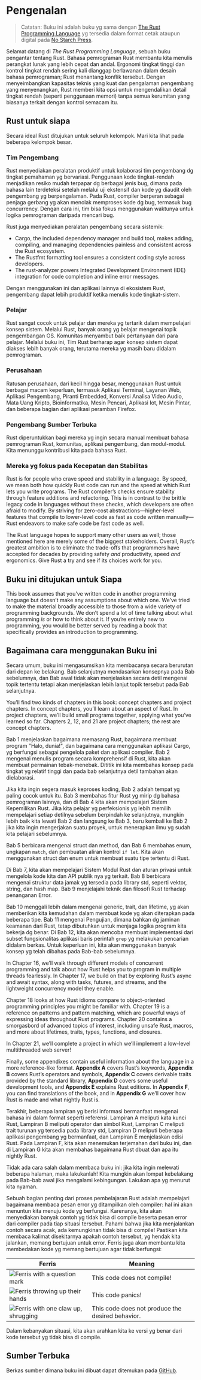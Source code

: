 # Pengenalan

> Catatan: Buku ini adalah buku yg sama dengan [The Rust Programming
> Language][nsprust] yg tersedia dalam format cetak ataupun digital pada [No Starch
> Press][nsp].

[nsprust]: https://nostarch.com/rust-programming-language-2nd-edition
[nsp]: https://nostarch.com/

Selamat datang di _The Rust Programming Language_, sebuah buku pengantar tentang Rust.
Bahasa pemrograman Rust membantu kita menulis perangkat lunak yang lebih cepat dan andal.
Ergonomi tingkat tinggi dan kontrol tingkat rendah sering kali dianggap berlawanan
dalam desain bahasa pemrograman; Rust menantang konflik tersebut. Dengan menyeimbangkan
kapasitas teknis yang kuat dan pengalaman pengembang yang menyenangkan, Rust memberi kita
opsi untuk mengendalikan detail tingkat rendah (seperti penggunaan memori) tanpa semua
kerumitan yang biasanya terkait dengan kontrol semacam itu.

## Rust untuk siapa

Secara ideal Rust ditujukan untuk seluruh kelompok. Mari kita lihat pada beberapa
kelompok besar.

### Tim Pengembang

Rust menyediakan peralatan produktif untuk kolaborasi tim pengembang dg tingkat
pemahaman yg bervariasi. Penggunaan kode tingkat-rendah menjadikan resiko mudah
terpapar dg berbagai jenis bug, dimana pada bahasa lain terdeteksi setelah
melalui uji ekstensif dan kode yg diaudit oleh pengembang yg berpengalaman.
Pada Rust, compiler berperan sebagai penjaga gerbang yg akan menolak memproses
kode dg bug, termasuk bug concurrency. Dengan cara ini, tim bisa fokus
menggunakan waktunya untuk logika pemrograman daripada mencari bug.

Rust juga menyediakan peralatan pengembang secara sistemik:

- Cargo, the included dependency manager and build tool, makes adding,
  compiling, and managing dependencies painless and consistent across the Rust
  ecosystem.
- The Rustfmt formatting tool ensures a consistent coding style across
  developers.
- The rust-analyzer powers Integrated Development Environment (IDE)
  integration for code completion and inline error messages.

Dengan menggunakan ini dan aplikasi lainnya di ekosistem Rust, pengembang dapat
lebih produktif ketika menulis kode tingkat-sistem.

### Pelajar

Rust sangat cocok untuk pelajar dan mereka yg tertarik dalam mempelajari konsep
sistem. Melalui Rust, banyak orang yg belajar mengenai topik pengembangan OS.
Komunitas menyambut baik pertanyaan dari para pelajar. Melalui buku ini, Tim
Rust berharap agar konsep sistem dapat diakses lebih banyak orang, terutama
mereka yg masih baru didalam pemrograman.

### Perusahaan

Ratusan perusahaan, dari kecil hingga besar, menggunakan Rust untuk berbagai
macam keperluan, termasuk Aplikasi Terminal, Layanan Web, Aplikasi Pengembang,
Piranti Embedded, Konversi Analisa Video Audio, Mata Uang Kripto,
Bioinformatika, Mesin Pencari, Aplikasi Iot, Mesin Pintar, dan beberapa bagian
dari aplikasi peramban Firefox.

### Pengembang Sumber Terbuka

Rust diperuntukkan bagi mereka yg ingin secara manual membuat bahasa
pemrograman Rust, komunitas, aplikasi pengembang, dan modul-modul. Kita
menunggu kontribusi kita pada bahasa Rust.

### Mereka yg fokus pada Kecepatan dan Stabilitas

Rust is for people who crave speed and stability in a language. By speed, we
mean both how quickly Rust code can run and the speed at which Rust lets you
write programs. The Rust compiler’s checks ensure stability through feature
additions and refactoring. This is in contrast to the brittle legacy code in
languages without these checks, which developers are often afraid to modify. By
striving for zero-cost abstractions—higher-level features that compile to
lower-level code as fast as code written manually—Rust endeavors to make safe
code be fast code as well.

The Rust language hopes to support many other users as well; those mentioned
here are merely some of the biggest stakeholders. Overall, Rust’s greatest
ambition is to eliminate the trade-offs that programmers have accepted for
decades by providing safety _and_ productivity, speed _and_ ergonomics. Give
Rust a try and see if its choices work for you.

## Buku ini ditujukan untuk Siapa

This book assumes that you’ve written code in another programming language but
doesn’t make any assumptions about which one. We’ve tried to make the material
broadly accessible to those from a wide variety of programming backgrounds. We
don’t spend a lot of time talking about what programming _is_ or how to think
about it. If you’re entirely new to programming, you would be better served by
reading a book that specifically provides an introduction to programming.

## Bagaimana cara menggunakan Buku ini

Secara umum, buku ini mengasumsikan kita membacanya secara berurutan dari depan
ke belakang. Bab selanjutnya mendasarkan konsepnya pada Bab sebelumnya, dan Bab
awal tidak akan menjelaskan secara detil mengenai topik tertentu tetapi akan
menjelaskan lebih lanjut topik tersebut pada Bab selanjutnya.

You’ll find two kinds of chapters in this book: concept chapters and project
chapters. In concept chapters, you’ll learn about an aspect of Rust. In project
chapters, we’ll build small programs together, applying what you’ve learned so
far. Chapters 2, 12, and 21 are project chapters; the rest are concept chapters.

Bab 1 menjelaskan bagaimana memasang Rust, bagaimana membuat program
"Halo, dunia!", dan bagaimana cara menggunakan aplikasi Cargo, yg berfungsi
sebagai pengelola paket dan aplikasi compiler. Bab 2 mengenai menulis program
secara komprehensif di Rust, kita akan membuat permainan tebak-menebak.
Dititik ini kita membahas konsep pada tingkat yg relatif tinggi dan pada bab
selanjutnya detil tambahan akan dielaborasi.

Jika kita ingin segera masuk keproses koding, Bab 2 adalah tempat yg paling
cocok untuk itu. Bab 3 membahas fitur Rust yg mirip dg bahasa pemrograman
lainnya, dan di Bab 4 kita akan mempelajari Sistem Kepemilikan Rust. Jika kita
pelajar yg perfeksionis yg lebih memilih mempelajari setiap detilnya sebelum
berpindah ke selanjutnya, mungkin lebih baik kita lewati Bab 2 dan langsung ke
Bab 3, baru kembali ke Bab 2 jika kita ingin mengerjakan suatu proyek, untuk
menerapkan ilmu yg sudah kita pelajari sebelumnya.

Bab 5 berbicara mengenai struct dan method, dan Bab 6 membahas enum, ungkapan
`match`, dan pembuatan aliran kontrol `if let`. Kita akan menggunakan struct
dan enum untuk membuat suatu tipe tertentu di Rust.

Di Bab 7, kita akan mempelajari Sistem Modul Rust dan aturan privasi untuk
mengelola kode kita dan API publik nya yg terkait. Bab 8 berbicara mengenai
struktur data jamak yg tersedia pada library std, seperti vektor, string, dan
hash map. Bab 9 menjelajahi teknik dan filosofi Rust terhadap penanganan Error.

Bab 10 menggali lebih dalam mengenai generic, trait, dan lifetime, yg akan
memberikan kita kemudahan dalam membuat kode yg akan diterapkan pada beberapa
tipe. Bab 11 mengenai Pengujian, dimana bahkan dg jaminan keamanan dari Rust,
tetap dibutuhkan untuk menjaga logika program kita bekerja dg benar. Di Bab 12,
kita akan mencoba membuat implementasi dari subset fungsionalitas aplikasi
baris perintah `grep` yg melakukan pencarian didalam berkas. Untuk keperluan
ini, kita akan menggunakan banyak konsep yg telah dibahas pada Bab-bab
sebelumnya.

In Chapter 16, we’ll walk through different models of concurrent programming and
talk about how Rust helps you to program in multiple threads fearlessly. In
Chapter 17, we build on that by exploring Rust’s async and await syntax, along
with tasks, futures, and streams, and the lightweight concurrency model they
enable.

Chapter 18 looks at how Rust idioms compare to object-oriented programming
principles you might be familiar with. Chapter 19 is a reference on patterns and
pattern matching, which are powerful ways of expressing ideas throughout Rust
programs. Chapter 20 contains a smorgasbord of advanced topics of interest,
including unsafe Rust, macros, and more about lifetimes, traits, types,
functions, and closures.

In Chapter 21, we’ll complete a project in which we’ll implement a low-level
multithreaded web server!

Finally, some appendixes contain useful information about the language in a more
reference-like format. **Appendix A** covers Rust’s keywords, **Appendix B**
covers Rust’s operators and symbols, **Appendix C** covers derivable traits
provided by the standard library, **Appendix D** covers some useful development
tools, and **Appendix E** explains Rust editions. In **Appendix F**, you can
find translations of the book, and in **Appendix G** we’ll cover how Rust is
made and what nightly Rust is.

Terakhir, beberapa lampiran yg berisi informasi bermanfaat mengenai bahasa ini
dalam format seperti referensi. Lampiran A meliputi kata kunci Rust, Lampiran B
meliputi operator dan simbol Rust, Lampiran C meliputi trait turunan yg
tersedia pada library std, Lampiran D meliputi beberapa aplikasi pengembang yg
bermanfaat, dan Lampiran E menjelaskan edisi Rust. Pada Lampiran F, kita akan
menemukan terjemahan dari buku ini, dan di Lampiran G kita akan membahas
bagaimana Rust dbuat dan apa itu nightly Rust.

Tidak ada cara salah dalam membaca buku ini: jika kita ingin melewati beberapa
halaman, maka lakukanlah! Kita mungkin akan lompat kebelakang pada Bab-bab awal
jika mengalami kebingungan. Lakukan apa yg menurut kita nyaman.

<span id="ferris"></span>

Sebuah bagian penting dari proses pembelajaran Rust adalah mempelajari
bagaimana membaca pesan error yg ditampilkan oleh compiler: hal ini akan
menuntun kita menuju kode yg berfungsi. Karenanya, kita akan menyediakan
banyak contoh yg tidak bisa di compile beserta pesan error dari compiler pada
tiap situasi tersebut. Pahami bahwa jika kita menjalankan contoh secara acak,
ada kemungkinan tidak bisa di compile! Pastikan kita membaca kalimat
disekitarnya apakah contoh tersebut, yg hendak kita jalankan, memang bertujuan
untuk error. Ferris juga akan membantu kita membedakan kode yg memang bertujuan
agar tidak berfungsi:

| Ferris                                                                                                           | Meaning                                          |
| ---------------------------------------------------------------------------------------------------------------- | ------------------------------------------------ |
| <img src="img/ferris/does_not_compile.svg" class="ferris-explain" alt="Ferris with a question mark"/>            | This code does not compile!                      |
| <img src="img/ferris/panics.svg" class="ferris-explain" alt="Ferris throwing up their hands"/>                   | This code panics!                                |
| <img src="img/ferris/not_desired_behavior.svg" class="ferris-explain" alt="Ferris with one claw up, shrugging"/> | This code does not produce the desired behavior. |

Dalam kebanyakan situasi, kita akan arahkan kita ke versi yg benar dari kode
tersebut yg tidak bisa di compile.

## Sumber Terbuka

Berkas sumber dimana buku ini dibuat dapat ditemukan pada
[GitHub][book].

[book]: https://github.com/rust-lang/book/tree/main/src
